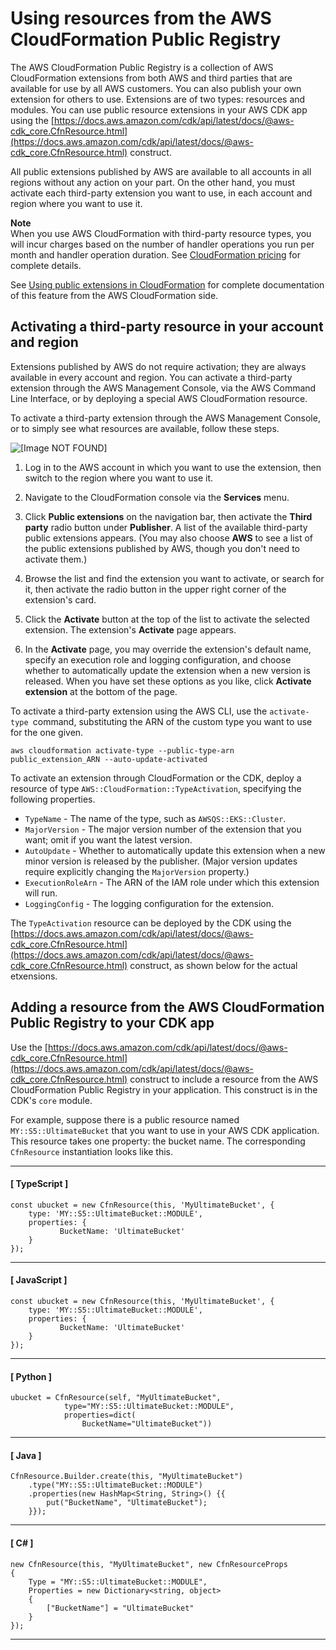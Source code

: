 # Using resources from the AWS CloudFormation Public Registry<a name="use_cfn_public_registry"></a>

 The AWS CloudFormation Public Registry is a collection of AWS CloudFormation extensions from both AWS and third parties that are available for use by all AWS customers\. You can also publish your own extension for others to use\. Extensions are of two types: resources and modules\. You can use public resource extensions in your AWS CDK app using the [https://docs.aws.amazon.com/cdk/api/latest/docs/@aws-cdk_core.CfnResource.html](https://docs.aws.amazon.com/cdk/api/latest/docs/@aws-cdk_core.CfnResource.html) construct\.

All public extensions published by AWS are available to all accounts in all regions without any action on your part\. On the other hand, you must activate each third\-party extension you want to use, in each account and region where you want to use it\. 

**Note**  
When you use AWS CloudFormation with third\-party resource types, you will incur charges based on the number of handler operations you run per month and handler operation duration\. See [CloudFormation pricing](http://aws.amazon.com/cloudformation/pricing/) for complete details\.

See [Using public extensions in CloudFormation](https://docs.aws.amazon.com/AWSCloudFormation/latest/UserGuide/registry-public.html) for complete documentation of this feature from the AWS CloudFormation side\.

## Activating a third\-party resource in your account and region<a name="use_cfn_public_registry_activate"></a>

Extensions published by AWS do not require activation; they are always available in every account and region\. You can activate a third\-party extension through the AWS Management Console, via the AWS Command Line Interface, or by deploying a special AWS CloudFormation resource\.

To activate a third\-party extension through the AWS Management Console, or to simply see what resources are available, follow these steps\.

![\[Image NOT FOUND\]](http://docs.aws.amazon.com/cdk/latest/guide/images/activate-cfn-extension.png)

1. Log in to the AWS account in which you want to use the extension, then switch to the region where you want to use it\.

1. Navigate to the CloudFormation console via the **Services** menu\.

1. Click **Public extensions** on the navigation bar, then activate the **Third party** radio button under **Publisher**\. A list of the available third\-party public extensions appears\. \(You may also choose **AWS** to see a list of the public extensions published by AWS, though you don't need to activate them\.\)

1. Browse the list and find the extension you want to activate, or search for it, then activate the radio button in the upper right corner of the extension's card\.

1. Click the **Activate** button at the top of the list to activate the selected extension\. The extension's **Activate** page appears\.

1. In the **Activate** page, you may override the extension's default name, specify an execution role and logging configuration, and choose whether to automatically update the extension when a new version is released\. When you have set these options as you like, click **Activate extension** at the bottom of the page\.

To activate a third\-party extension using the AWS CLI, use the `activate-type `command, substituting the ARN of the custom type you want to use for the one given\.

```
aws cloudformation activate-type --public-type-arn public_extension_ARN --auto-update-activated
```

To activate an extension through CloudFormation or the CDK, deploy a resource of type `AWS::CloudFormation::TypeActivation`, specifying the following properties\.
+ `TypeName` \- The name of the type, such as `AWSQS::EKS::Cluster`\.
+ `MajorVersion` \- The major version number of the extension that you want; omit if you want the latest version\.
+ `AutoUpdate` \- Whether to automatically update this extension when a new minor version is released by the publisher\. \(Major version updates require explicitly changing the `MajorVersion` property\.\)
+ `ExecutionRoleArn` \- The ARN of the IAM role under which this extension will run\.
+ `LoggingConfig` \- The logging configuration for the extension\.

The `TypeActivation` resource can be deployed by the CDK using the [https://docs.aws.amazon.com/cdk/api/latest/docs/@aws-cdk_core.CfnResource.html](https://docs.aws.amazon.com/cdk/api/latest/docs/@aws-cdk_core.CfnResource.html) construct, as shown below for the actual etxensions\.

## Adding a resource from the AWS CloudFormation Public Registry to your CDK app<a name="use_cfn_public_registry_add"></a>

 Use the [https://docs.aws.amazon.com/cdk/api/latest/docs/@aws-cdk_core.CfnResource.html](https://docs.aws.amazon.com/cdk/api/latest/docs/@aws-cdk_core.CfnResource.html) construct to include a resource from the AWS CloudFormation Public Registry in your application\. This construct is in the CDK's `core` module\. 

For example, suppose there is a public resource named `MY::S5::UltimateBucket` that you want to use in your AWS CDK application\. This resource takes one property: the bucket name\. The corresponding `CfnResource` instantiation looks like this\.

------
#### [ TypeScript ]

```
const ubucket = new CfnResource(this, 'MyUltimateBucket', {
    type: 'MY::S5::UltimateBucket::MODULE',
    properties: {
           BucketName: 'UltimateBucket'
    }
});
```

------
#### [ JavaScript ]

```
const ubucket = new CfnResource(this, 'MyUltimateBucket', {
    type: 'MY::S5::UltimateBucket::MODULE',
    properties: {
           BucketName: 'UltimateBucket'
    }
});
```

------
#### [ Python ]

```
ubucket = CfnResource(self, "MyUltimateBucket",
            type="MY::S5::UltimateBucket::MODULE",
            properties=dict(
                BucketName="UltimateBucket"))
```

------
#### [ Java ]

```
CfnResource.Builder.create(this, "MyUltimateBucket")
	.type("MY::S5::UltimateBucket::MODULE")
	.properties(new HashMap<String, String>() {{
	    put("BucketName", "UltimateBucket");
	}});
```

------
#### [ C\# ]

```
new CfnResource(this, "MyUltimateBucket", new CfnResourceProps
{
    Type = "MY::S5::UltimateBucket::MODULE",
    Properties = new Dictionary<string, object>
    {
        ["BucketName"] = "UltimateBucket"
    }
});
```

------
